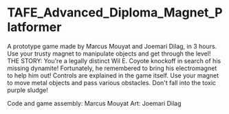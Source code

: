 # TAFE_Advanced_Diploma_Magnet_Platformer
 A prototype game made by Marcus Mouyat and Joemari Dilag, in 3 hours. Use your trusty magnet to manipulate objects and get through the level!
THE STORY:
You're a legally distinct Wil E. Coyote knockoff in search of his missing dynamite! Fortunately, he remembered to bring his electromagnet to help him out!
Controls are explained in the game itself. Use your magnet to move metal objects and pass various obstacles.
Don't fall into the toxic purple sludge!

Code and game assembly: Marcus Mouyat
Art: Joemari Dilag
